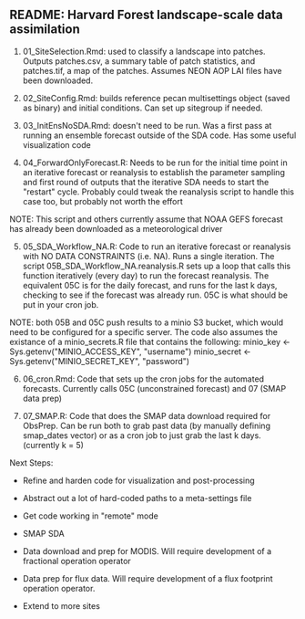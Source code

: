 ## README: Harvard Forest landscape-scale data assimilation

1. 01_SiteSelection.Rmd: used to classify a landscape into patches. Outputs patches.csv, a summary table of patch statistics, and patches.tif, a map of the patches. Assumes NEON AOP LAI files have been downloaded.

2. 02_SiteConfig.Rmd: builds reference pecan multisettings object (saved as binary) and initial conditions. Can set up sitegroup if needed.

3. 03_InitEnsNoSDA.Rmd: doesn't need to be run. Was a first pass at running an ensemble forecast outside of the SDA code. Has some useful visualization code

4. 04_ForwardOnlyForecast.R: Needs to be run for the initial time point in an iterative forecast or reanalysis to establish the parameter sampling and first round of outputs that the iterative SDA needs to start the "restart" cycle. Probably could tweak the reanalysis script to handle this case too, but probably not worth the effort

NOTE: This script and others currently assume that NOAA GEFS forecast has already been downloaded as a meteorological driver

5. 05_SDA_Workflow_NA.R: Code to run an iterative forecast or reanalysis with NO DATA CONSTRAINTS (i.e. NA). Runs a single iteration. The script 05B_SDA_Workflow_NA.reanalysis.R sets up a loop that calls this function iteratively (every day) to run the forecast reanalysis. The equivalent 05C is for the daily forecast, and runs for the last k days, checking to see if the forecast was already run. 05C is what should be put in your cron job. 

NOTE: both 05B and 05C push results to a minio S3 bucket, which would need to be configured for a specific server. The code also assumes the existance of a minio_secrets.R file that contains the following:
minio_key <- Sys.getenv("MINIO_ACCESS_KEY", "username")
minio_secret <- Sys.getenv("MINIO_SECRET_KEY", "password")

6. 06_cron.Rmd: Code that sets up the cron jobs for the automated forecasts. Currently calls 05C (unconstrained forecast) and 07 (SMAP data prep)

7. 07_SMAP.R: Code that does the SMAP data download required for ObsPrep. Can be run both to grab past data (by manually defining smap_dates vector) or as a cron job to just grab the last k days. (currently k = 5)


Next Steps:

* Refine and harden code for visualization and post-processing

* Abstract out a lot of hard-coded paths to a meta-settings file

* Get code working in "remote" mode

* SMAP SDA

* Data download and prep for MODIS. Will require development of a fractional operation operator

* Data prep for flux data. Will require development of a flux footprint operation operator.

* Extend to more sites
